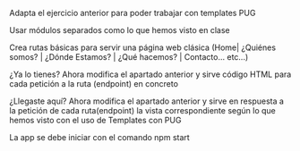 Adapta el ejercicio anterior para poder trabajar con templates PUG

Usar módulos separados como lo que hemos visto en clase

Crea rutas básicas para servir una página web clásica (Home| ¿Quiénes somos? | ¿Dónde Estamos? | ¿Qué hacemos? | Contacto... etc...)

¿Ya lo tienes? Ahora modifica el apartado anterior y sirve código HTML para cada petición a la ruta (endpoint) en concreto

¿Llegaste aquí? Ahora modifica el apartado anterior y sirve en respuesta a la petición de cada ruta(endpoint) la vista correspondiente según lo que hemos visto con el uso de Templates con PUG

La app se debe iniciar con el comando npm start
